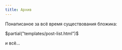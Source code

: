```yaml
---
title: Архив
---
```


Понаписаное за всё время существования бложика:

$partial("templates/post-list.html")$

и всё...

